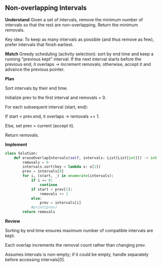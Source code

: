 ## Non-overlapping Intervals
**Understand**
Given a set of intervals, remove the minimum number of intervals so that the rest are non-overlapping. Return the minimum removals.

Key idea: To keep as many intervals as possible (and thus remove as few), prefer intervals that finish earliest.

**Match**
Greedy scheduling (activity selection): sort by end time and keep a running “previous kept” interval. If the next interval starts before the previous end, it overlaps → increment removals; otherwise, accept it and advance the previous pointer.

**Plan**

Sort intervals by their end time.

Initialize prev to the first interval and removals = 0.

For each subsequent interval (start, end):

If start < prev.end, it overlaps → removals += 1.

Else, set prev = current (accept it).

Return removals.

**Implement**
```py
class Solution:
    def eraseOverlapIntervals(self, intervals: List[List[int]]) -> int:
        removals = 0
        intervals.sort(key = lambda x: x[1])
        prev = intervals[0]
        for i, (start, _) in enumerate(intervals):
            if i == 0:
                continue
            if start < prev[1]:
                removals += 1
            else:
                prev = intervals[i]
            #print(prev)
        return removals
```

**Review**

Sorting by end time ensures maximum number of compatible intervals are kept.

Each overlap increments the removal count rather than changing prev.

Assumes intervals is non-empty; if it could be empty, handle separately before accessing intervals[0].
